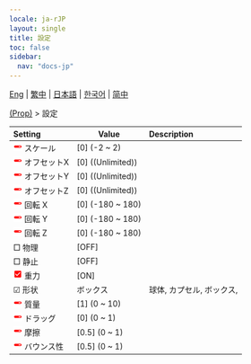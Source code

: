 ```yaml
---
locale: ja-rJP
layout: single
title: 設定
toc: false
sidebar:
  nav: "docs-jp"
---
```

[Eng](/dancexr/menu/2025.4/prop/settings) | [繁中](/tw/dancexr/menu/2025.4/prop/settings) | [日本語](/jp/dancexr/menu/2025.4/prop/settings) | [한국어](/kr/dancexr/menu/2025.4/prop/settings) | [简中](/zh/dancexr/menu/2025.4/prop/settings)

[(Prop)](../menu#(Prop)) > 設定



| Setting | Value | Description |
| :--- | --- | :--- |
| <img src="/images/icon/ic_slider.png" alt="slider icon"/> スケール| [0] (-2 ~ 2) | 
| <img src="/images/icon/ic_slider.png" alt="slider icon"/> オフセットX| [0] ((Unlimited)) | 
| <img src="/images/icon/ic_slider.png" alt="slider icon"/> オフセットY| [0] ((Unlimited)) | 
| <img src="/images/icon/ic_slider.png" alt="slider icon"/> オフセットZ| [0] ((Unlimited)) | 
| <img src="/images/icon/ic_slider.png" alt="slider icon"/> 回転 X| [0] (-180 ~ 180) | 
| <img src="/images/icon/ic_slider.png" alt="slider icon"/> 回転 Y| [0] (-180 ~ 180) | 
| <img src="/images/icon/ic_slider.png" alt="slider icon"/> 回転 Z| [0] (-180 ~ 180) | 
|  □ 物理| [OFF] | 
|  □ 静止| [OFF] | 
| <img src="/images/icon/ic_check_on.png" alt="check on icon"/> 重力| [ON] | 
| ☑ 形状| ボックス | 球体, カプセル, ボックス, 
| <img src="/images/icon/ic_slider.png" alt="slider icon"/> 質量| [1] (0 ~ 10) | 
| <img src="/images/icon/ic_slider.png" alt="slider icon"/> ドラッグ| [0] (0 ~ 1) | 
| <img src="/images/icon/ic_slider.png" alt="slider icon"/> 摩擦| [0.5] (0 ~ 1) | 
| <img src="/images/icon/ic_slider.png" alt="slider icon"/> バウンス性| [0.5] (0 ~ 1) | 
